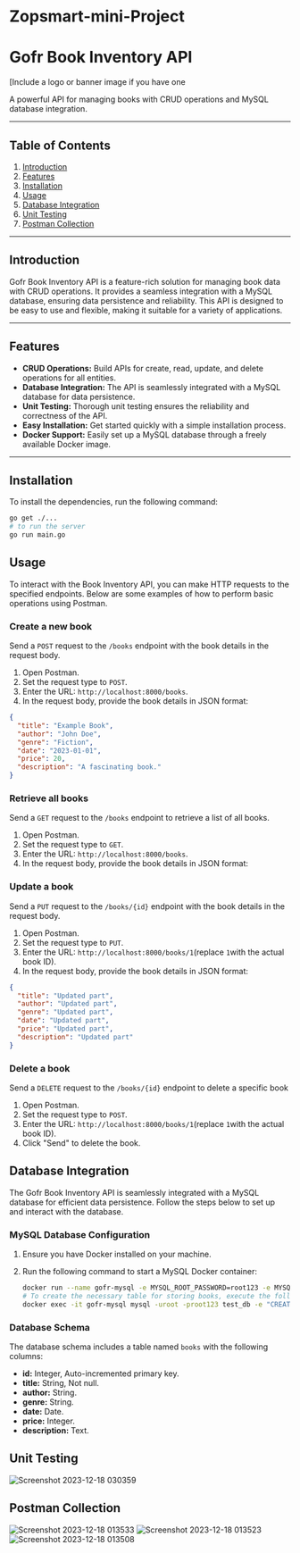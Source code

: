 # Zopsmart-mini-Project
# Gofr Book Inventory API

[Include a logo or banner image if you have one

A powerful API for managing books with CRUD operations and MySQL database integration.

---

## Table of Contents

1. [Introduction](#introduction)
2. [Features](#features)
3. [Installation](#installation)
4. [Usage](#usage)
5. [Database Integration](#database-integration)
6. [Unit Testing](#unit-testing)
7. [Postman Collection](#postman-collection)

---

## Introduction

Gofr Book Inventory API is a feature-rich solution for managing book data with CRUD operations. It provides a seamless integration with a MySQL database, ensuring data persistence and reliability. This API is designed to be easy to use and flexible, making it suitable for a variety of applications.

---

## Features

- **CRUD Operations:** Build APIs for create, read, update, and delete operations for all entities.
- **Database Integration:** The API is seamlessly integrated with a MySQL database for data persistence.
- **Unit Testing:** Thorough unit testing ensures the reliability and correctness of the API.
- **Easy Installation:** Get started quickly with a simple installation process.
- **Docker Support:** Easily set up a MySQL database through a freely available Docker image.

---

## Installation

To install the dependencies, run the following command:

```bash
go get ./...
# to run the server
go run main.go 
```

## Usage

To interact with the Book Inventory API, you can make HTTP requests to the specified endpoints. Below are some examples of how to perform basic operations using Postman.

### Create a new book

Send a `POST` request to the `/books` endpoint with the book details in the request body.

1. Open Postman.
2. Set the request type to `POST`.
3. Enter the URL: `http://localhost:8000/books`.
4. In the request body, provide the book details in JSON format:

```json
{
  "title": "Example Book",
  "author": "John Doe",
  "genre": "Fiction",
  "date": "2023-01-01",
  "price": 20,
  "description": "A fascinating book."
}
```
### Retrieve all books

Send a `GET` request to the `/books` endpoint to retrieve a list of all books.

1. Open Postman.
2. Set the request type to `GET`.
3. Enter the URL: `http://localhost:8000/books`.
4. In the request body, provide the book details in JSON format:

### Update a book

Send a `PUT` request to the `/books/{id}` endpoint with the book details in the request body.

1. Open Postman.
2. Set the request type to `PUT`.
3. Enter the URL: `http://localhost:8000/books/1`(replace `1`with the actual book ID).
4. In the request body, provide the book details in JSON format:

```json
{
  "title": "Updated part",
  "author": "Updated part",
  "genre": "Updated part",
  "date": "Updated part",
  "price": "Updated part",
  "description": "Updated part"
}
```
### Delete a book

Send a `DELETE` request to the `/books/{id}` endpoint to delete a specific book

1. Open Postman.
2. Set the request type to `POST`.
3. Enter the URL: `http://localhost:8000/books/1`(replace `1`with the actual book ID).
4. Click "Send" to delete the book.

## Database Integration

The Gofr Book Inventory API is seamlessly integrated with a MySQL database for efficient data persistence. Follow the steps below to set up and interact with the database.

### MySQL Database Configuration

1. Ensure you have Docker installed on your machine.

2. Run the following command to start a MySQL Docker container:

   ```bash
   docker run --name gofr-mysql -e MYSQL_ROOT_PASSWORD=root123 -e MYSQL_DATABASE=test_db -p 3306:3306 -d mysql:8.0.30
   # To create the necessary table for storing books, execute the following command:  
   docker exec -it gofr-mysql mysql -uroot -proot123 test_db -e "CREATE TABLE books (id INT AUTO_INCREMENT PRIMARY KEY, title VARCHAR(255) NOT NULL, author VARCHAR(255), genre VARCHAR(255), date DATE, price INT,    description TEXT);"

### Database Schema

The database schema includes a table named `books` with the following columns:

- **id:** Integer, Auto-incremented primary key.
- **title:** String, Not null.
- **author:** String.
- **genre:** String.
- **date:** Date.
- **price:** Integer.
- **description:** Text.

## Unit Testing
![Screenshot 2023-12-18 030359](https://github.com/Dhruv501/Zopsmart-mini-Project/assets/75206417/c8b32720-1e77-4dfc-ac24-11d95b454c95)

## Postman Collection
![Screenshot 2023-12-18 013533](https://github.com/Dhruv501/Zopsmart-mini-Project/assets/75206417/011ddfc6-6def-4e3e-abf9-6bd7598be439)
![Screenshot 2023-12-18 013523](https://github.com/Dhruv501/Zopsmart-mini-Project/assets/75206417/86110e2a-5a5c-4f44-889c-24ac600fade7)
![Screenshot 2023-12-18 013508](https://github.com/Dhruv501/Zopsmart-mini-Project/assets/75206417/5cb99399-afa5-4680-8871-fb3f4ceadef5)

